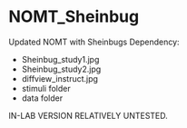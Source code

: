 # NOMT_Sheinbug
Updated NOMT with Sheinbugs
Dependency:
* Sheinbug_study1.jpg
* Sheinbug_study2.jpg
* diffview_instruct.jpg
* stimuli folder
* data folder

IN-LAB VERSION RELATIVELY UNTESTED.
